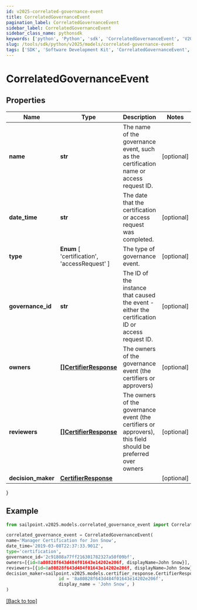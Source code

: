 ```yaml
---
id: v2025-correlated-governance-event
title: CorrelatedGovernanceEvent
pagination_label: CorrelatedGovernanceEvent
sidebar_label: CorrelatedGovernanceEvent
sidebar_class_name: pythonsdk
keywords: ['python', 'Python', 'sdk', 'CorrelatedGovernanceEvent', 'V2025CorrelatedGovernanceEvent'] 
slug: /tools/sdk/python/v2025/models/correlated-governance-event
tags: ['SDK', 'Software Development Kit', 'CorrelatedGovernanceEvent', 'V2025CorrelatedGovernanceEvent']
---
```


# CorrelatedGovernanceEvent


## Properties

Name | Type | Description | Notes
------------ | ------------- | ------------- | -------------
**name** | **str** | The name of the governance event, such as the certification name or access request ID. | [optional] 
**date_time** | **str** | The date that the certification or access request was completed. | [optional] 
**type** |  **Enum** [  'certification',    'accessRequest' ] | The type of governance event. | [optional] 
**governance_id** | **str** | The ID of the instance that caused the event - either the certification ID or access request ID. | [optional] 
**owners** | [**[]CertifierResponse**](certifier-response) | The owners of the governance event (the certifiers or approvers) | [optional] 
**reviewers** | [**[]CertifierResponse**](certifier-response) | The owners of the governance event (the certifiers or approvers), this field should be preferred over owners | [optional] 
**decision_maker** | [**CertifierResponse**](certifier-response) |  | [optional] 
}

## Example

```python
from sailpoint.v2025.models.correlated_governance_event import CorrelatedGovernanceEvent

correlated_governance_event = CorrelatedGovernanceEvent(
name='Manager Certification for Jon Snow',
date_time='2019-03-08T22:37:33.901Z',
type='certification',
governance_id='2c91808a77ff216301782327a50f09bf',
owners=[{id=8a80828f643d484f01643e14202e206f, displayName=John Snow}],
reviewers=[{id=8a80828f643d484f01643e14202e206f, displayName=John Snow}],
decision_maker=sailpoint.v2025.models.certifier_response.CertifierResponse(
                    id = '8a80828f643d484f01643e14202e206f', 
                    display_name = 'John Snow', )
)

```
[[Back to top]](#) 

